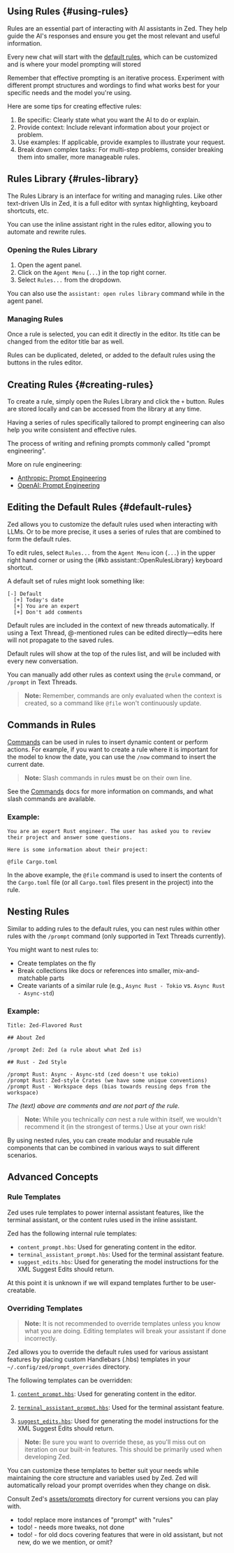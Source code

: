 ## Using Rules {#using-rules}

Rules are an essential part of interacting with AI assistants in Zed. They help guide the AI's responses and ensure you get the most relevant and useful information.

Every new chat will start with the [default rules](#default-rules), which can be customized and is where your model prompting will stored

Remember that effective prompting is an iterative process. Experiment with different prompt structures and wordings to find what works best for your specific needs and the model you're using.

Here are some tips for creating effective rules:

1. Be specific: Clearly state what you want the AI to do or explain.
2. Provide context: Include relevant information about your project or problem.
3. Use examples: If applicable, provide examples to illustrate your request.
4. Break down complex tasks: For multi-step problems, consider breaking them into smaller, more manageable rules.

## Rules Library {#rules-library}

The Rules Library is an interface for writing and managing rules. Like other text-driven UIs in Zed, it is a full editor with syntax highlighting, keyboard shortcuts, etc.

You can use the inline assistant right in the rules editor, allowing you to automate and rewrite rules.

### Opening the Rules Library

1. Open the agent panel.
2. Click on the `Agent Menu` (`...`) in the top right corner.
3. Select `Rules...` from the dropdown.

You can also use the `assistant: open rules library` command while in the agent panel.

### Managing Rules

Once a rule is selected, you can edit it directly in the editor. Its title can be changed from the editor title bar as well.

Rules can be duplicated, deleted, or added to the default rules using the buttons in the rules editor.

## Creating Rules {#creating-rules}

To create a rule, simply open the Rules Library and click the `+` button. Rules are stored locally and can be accessed from the library at any time.

Having a series of rules specifically tailored to prompt engineering can also help you write consistent and effective rules.

The process of writing and refining prompts commonly called "prompt engineering".

More on rule engineering:

- [Anthropic: Prompt Engineering](https://docs.anthropic.com/en/docs/build-with-claude/prompt-engineering/overview)
- [OpenAI: Prompt Engineering](https://platform.openai.com/docs/guides/prompt-engineering)

## Editing the Default Rules {#default-rules}

Zed allows you to customize the default rules used when interacting with LLMs. Or to be more precise, it uses a series of rules that are combined to form the default rules.

To edit rules, select `Rules...` from the `Agent Menu` icon (`...`) in the upper right hand corner or using the {#kb assistant::OpenRulesLibrary} keyboard shortcut.

A default set of rules might look something like:

```plaintext
[-] Default
  [+] Today's date
  [+] You are an expert
  [+] Don't add comments
```

Default rules are included in the context of new threads automatically. If using a Text Thread, @-mentioned rules can be edited directly—edits here will not propagate to the saved rules.

Default rules will show at the top of the rules list, and will be included with every new conversation.

You can manually add other rules as context using the `@rule` command, or `/prompt` in Text Threads.

> **Note:** Remember, commands are only evaluated when the context is created, so a command like `@file` won't continuously update.

## Commands in Rules

[Commands](./commands.md) can be used in rules to insert dynamic content or perform actions. For example, if you want to create a rule where it is important for the model to know the date, you can use the `/now` command to insert the current date.

> **Note:** Slash commands in rules **must** be on their own line.

See the [Commands](./commands.md) docs for more information on commands, and what slash commands are available.

### Example:

```plaintext
You are an expert Rust engineer. The user has asked you to review their project and answer some questions.

Here is some information about their project:

@file Cargo.toml
```

In the above example, the `@file` command is used to insert the contents of the `Cargo.toml` file (or all `Cargo.toml` files present in the project) into the rule.

## Nesting Rules

Similar to adding rules to the default rules, you can nest rules within other rules with the `/prompt` command (only supported in Text Threads currently).

You might want to nest rules to:

- Create templates on the fly
- Break collections like docs or references into smaller, mix-and-matchable parts
- Create variants of a similar rule (e.g., `Async Rust - Tokio` vs. `Async Rust - Async-std`)

### Example:

```plaintext
Title: Zed-Flavored Rust

## About Zed

/prompt Zed: Zed (a rule about what Zed is)

## Rust - Zed Style

/prompt Rust: Async - Async-std (zed doesn't use tokio)
/prompt Rust: Zed-style Crates (we have some unique conventions)
/prompt Rust - Workspace deps (bias towards reusing deps from the workspace)
```

_The (text) above are comments and are not part of the rule._

> **Note:** While you technically _can_ nest a rule within itself, we wouldn't recommend it (in the strongest of terms.) Use at your own risk!

By using nested rules, you can create modular and reusable rule components that can be combined in various ways to suit different scenarios.

## Advanced Concepts

### Rule Templates

Zed uses rule templates to power internal assistant features, like the terminal assistant, or the content rules used in the inline assistant.

Zed has the following internal rule templates:

- `content_prompt.hbs`: Used for generating content in the editor.
- `terminal_assistant_prompt.hbs`: Used for the terminal assistant feature.
- `suggest_edits.hbs`: Used for generating the model instructions for the XML Suggest Edits should return.

At this point it is unknown if we will expand templates further to be user-creatable.

### Overriding Templates

> **Note:** It is not recommended to override templates unless you know what you are doing. Editing templates will break your assistant if done incorrectly.

Zed allows you to override the default rules used for various assistant features by placing custom Handlebars (.hbs) templates in your `~/.config/zed/prompt_overrides` directory.

The following templates can be overridden:

1. [`content_prompt.hbs`](https://github.com/zed-industries/zed/tree/main/assets/prompts/content_prompt.hbs): Used for generating content in the editor.

2. [`terminal_assistant_prompt.hbs`](https://github.com/zed-industries/zed/tree/main/assets/prompts/terminal_assistant_prompt.hbs): Used for the terminal assistant feature.

3. [`suggest_edits.hbs`](https://github.com/zed-industries/zed/tree/main/assets/prompts/suggest_edits.hbs): Used for generating the model instructions for the XML Suggest Edits should return.

> **Note:** Be sure you want to override these, as you'll miss out on iteration on our built-in features. This should be primarily used when developing Zed.

You can customize these templates to better suit your needs while maintaining the core structure and variables used by Zed. Zed will automatically reload your prompt overrides when they change on disk.

Consult Zed's [assets/prompts](https://github.com/zed-industries/zed/tree/main/assets/prompts) directory for current versions you can play with.

- todo! replace more instances of "prompt" with "rules"
- todo! - needs more tweaks, not done
- todo! - for old docs covering features that were in old assistant, but not new, do we we mention, or omit?
